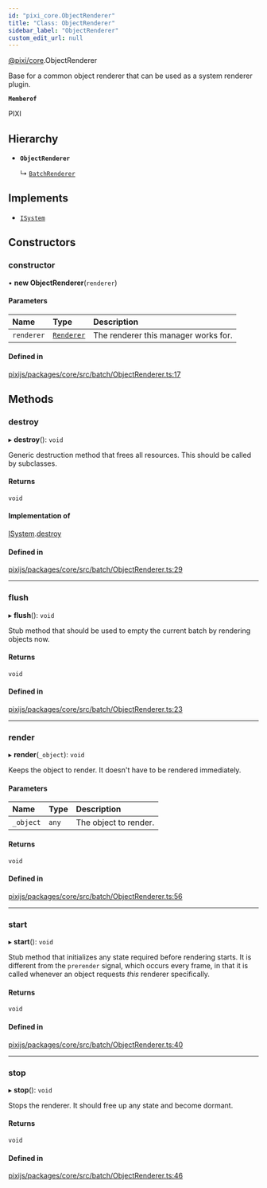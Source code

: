 ```yaml
---
id: "pixi_core.ObjectRenderer"
title: "Class: ObjectRenderer"
sidebar_label: "ObjectRenderer"
custom_edit_url: null
---
```


[@pixi/core](../modules/pixi_core.md).ObjectRenderer

Base for a common object renderer that can be used as a
system renderer plugin.

**`Memberof`**

PIXI

## Hierarchy

- **`ObjectRenderer`**

  ↳ [`BatchRenderer`](pixi_core.BatchRenderer.md)

## Implements

- [`ISystem`](../interfaces/pixi_core.ISystem.md)

## Constructors

### constructor

• **new ObjectRenderer**(`renderer`)

#### Parameters

| Name | Type | Description |
| :------ | :------ | :------ |
| `renderer` | [`Renderer`](pixi_core.Renderer.md) | The renderer this manager works for. |

#### Defined in

[pixijs/packages/core/src/batch/ObjectRenderer.ts:17](https://github.com/pixijs/pixijs/blob/2194fe5c5/packages/core/src/batch/ObjectRenderer.ts#L17)

## Methods

### destroy

▸ **destroy**(): `void`

Generic destruction method that frees all resources. This should be called by subclasses.

#### Returns

`void`

#### Implementation of

[ISystem](../interfaces/pixi_core.ISystem.md).[destroy](../interfaces/pixi_core.ISystem.md#destroy)

#### Defined in

[pixijs/packages/core/src/batch/ObjectRenderer.ts:29](https://github.com/pixijs/pixijs/blob/2194fe5c5/packages/core/src/batch/ObjectRenderer.ts#L29)

___

### flush

▸ **flush**(): `void`

Stub method that should be used to empty the current batch by rendering objects now.

#### Returns

`void`

#### Defined in

[pixijs/packages/core/src/batch/ObjectRenderer.ts:23](https://github.com/pixijs/pixijs/blob/2194fe5c5/packages/core/src/batch/ObjectRenderer.ts#L23)

___

### render

▸ **render**(`_object`): `void`

Keeps the object to render. It doesn't have to be
rendered immediately.

#### Parameters

| Name | Type | Description |
| :------ | :------ | :------ |
| `_object` | `any` | The object to render. |

#### Returns

`void`

#### Defined in

[pixijs/packages/core/src/batch/ObjectRenderer.ts:56](https://github.com/pixijs/pixijs/blob/2194fe5c5/packages/core/src/batch/ObjectRenderer.ts#L56)

___

### start

▸ **start**(): `void`

Stub method that initializes any state required before
rendering starts. It is different from the `prerender`
signal, which occurs every frame, in that it is called
whenever an object requests _this_ renderer specifically.

#### Returns

`void`

#### Defined in

[pixijs/packages/core/src/batch/ObjectRenderer.ts:40](https://github.com/pixijs/pixijs/blob/2194fe5c5/packages/core/src/batch/ObjectRenderer.ts#L40)

___

### stop

▸ **stop**(): `void`

Stops the renderer. It should free up any state and become dormant.

#### Returns

`void`

#### Defined in

[pixijs/packages/core/src/batch/ObjectRenderer.ts:46](https://github.com/pixijs/pixijs/blob/2194fe5c5/packages/core/src/batch/ObjectRenderer.ts#L46)
